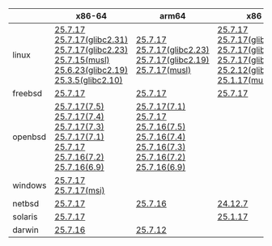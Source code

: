 ||x86-64|arm64|x86|ppc64le|armv7|armel|
| --- | --- | --- | --- | --- | --- | --- |
|linux|[25.7.17](https://github.com/roswell/sbcl_head/releases/download/25.7.17/sbcl-25.7.17-x86-64-linux-binary.tar.bz2)<br />[25.7.17(glibc2.31)](https://github.com/roswell/sbcl_head/releases/download/25.7.17/sbcl-25.7.17-x86-64-linux-glibc2.31-binary.tar.bz2)<br />[25.7.17(glibc2.23)](https://github.com/roswell/sbcl_head/releases/download/25.7.17/sbcl-25.7.17-x86-64-linux-glibc2.23-binary.tar.bz2)<br />[25.7.15(musl)](https://github.com/roswell/sbcl_head/releases/download/25.7.15/sbcl-25.7.15-x86-64-linux-musl-binary.tar.bz2)<br />[25.6.23(glibc2.19)](https://github.com/roswell/sbcl_head/releases/download/25.6.23/sbcl-25.6.23-x86-64-linux-glibc2.19-binary.tar.bz2)<br />[25.3.5(glibc2.10)](https://github.com/roswell/sbcl_head/releases/download/25.3.5/sbcl-25.3.5-x86-64-linux-glibc2.10-binary.tar.bz2)<br />|[25.7.17](https://github.com/roswell/sbcl_head/releases/download/25.7.17/sbcl-25.7.17-arm64-linux-binary.tar.bz2)<br />[25.7.17(glibc2.23)](https://github.com/roswell/sbcl_head/releases/download/25.7.17/sbcl-25.7.17-arm64-linux-glibc2.23-binary.tar.bz2)<br />[25.7.17(glibc2.19)](https://github.com/roswell/sbcl_head/releases/download/25.7.17/sbcl-25.7.17-arm64-linux-glibc2.19-binary.tar.bz2)<br />[25.7.17(musl)](https://github.com/roswell/sbcl_head/releases/download/25.7.17/sbcl-25.7.17-arm64-linux-musl-binary.tar.bz2)<br />|[25.7.17](https://github.com/roswell/sbcl_head/releases/download/25.7.17/sbcl-25.7.17-x86-linux-binary.tar.bz2)<br />[25.7.17(glibc2.31)](https://github.com/roswell/sbcl_head/releases/download/25.7.17/sbcl-25.7.17-x86-linux-glibc2.31-binary.tar.bz2)<br />[25.7.17(glibc2.23)](https://github.com/roswell/sbcl_head/releases/download/25.7.17/sbcl-25.7.17-x86-linux-glibc2.23-binary.tar.bz2)<br />[25.7.17(glibc2.19)](https://github.com/roswell/sbcl_head/releases/download/25.7.17/sbcl-25.7.17-x86-linux-glibc2.19-binary.tar.bz2)<br />[25.2.12(glibc2.10)](https://github.com/roswell/sbcl_head/releases/download/25.2.12/sbcl-25.2.12-x86-linux-glibc2.10-binary.tar.bz2)<br />[25.1.17(musl)](https://github.com/roswell/sbcl_head/releases/download/25.1.17/sbcl-25.1.17-x86-linux-musl-binary.tar.bz2)<br />|[25.7.17(glibc2.23)](https://github.com/roswell/sbcl_head/releases/download/25.7.17/sbcl-25.7.17-ppc64le-linux-glibc2.23-binary.tar.bz2)<br />[25.7.17(glibc2.19)](https://github.com/roswell/sbcl_head/releases/download/25.7.17/sbcl-25.7.17-ppc64le-linux-glibc2.19-binary.tar.bz2)<br />[25.7.16](https://github.com/roswell/sbcl_head/releases/download/25.7.16/sbcl-25.7.16-ppc64le-linux-binary.tar.bz2)<br />|[25.7.16](https://github.com/roswell/sbcl_head/releases/download/25.7.16/sbcl-25.7.16-armv7-linux-binary.tar.bz2)<br />|[25.1.17](https://github.com/roswell/sbcl_head/releases/download/25.1.17/sbcl-25.1.17-armel-linux-binary.tar.bz2)<br />|
|freebsd|[25.7.17](https://github.com/roswell/sbcl_head/releases/download/25.7.17/sbcl-25.7.17-x86-64-freebsd-binary.tar.bz2)<br />|[25.7.17](https://github.com/roswell/sbcl_head/releases/download/25.7.17/sbcl-25.7.17-arm64-freebsd-binary.tar.bz2)<br />|[25.7.17](https://github.com/roswell/sbcl_head/releases/download/25.7.17/sbcl-25.7.17-x86-freebsd-binary.tar.bz2)<br />||||
|openbsd|[25.7.17(7.5)](https://github.com/roswell/sbcl_head/releases/download/25.7.17/sbcl-25.7.17-x86-64-openbsd-7.5-binary.tar.bz2)<br />[25.7.17(7.4)](https://github.com/roswell/sbcl_head/releases/download/25.7.17/sbcl-25.7.17-x86-64-openbsd-7.4-binary.tar.bz2)<br />[25.7.17(7.3)](https://github.com/roswell/sbcl_head/releases/download/25.7.17/sbcl-25.7.17-x86-64-openbsd-7.3-binary.tar.bz2)<br />[25.7.17(7.1)](https://github.com/roswell/sbcl_head/releases/download/25.7.17/sbcl-25.7.17-x86-64-openbsd-7.1-binary.tar.bz2)<br />[25.7.17](https://github.com/roswell/sbcl_head/releases/download/25.7.17/sbcl-25.7.17-x86-64-openbsd-binary.tar.bz2)<br />[25.7.16(7.2)](https://github.com/roswell/sbcl_head/releases/download/25.7.16/sbcl-25.7.16-x86-64-openbsd-7.2-binary.tar.bz2)<br />[25.7.16(6.9)](https://github.com/roswell/sbcl_head/releases/download/25.7.16/sbcl-25.7.16-x86-64-openbsd-6.9-binary.tar.bz2)<br />|[25.7.17(7.1)](https://github.com/roswell/sbcl_head/releases/download/25.7.17/sbcl-25.7.17-arm64-openbsd-7.1-binary.tar.bz2)<br />[25.7.17](https://github.com/roswell/sbcl_head/releases/download/25.7.17/sbcl-25.7.17-arm64-openbsd-binary.tar.bz2)<br />[25.7.16(7.5)](https://github.com/roswell/sbcl_head/releases/download/25.7.16/sbcl-25.7.16-arm64-openbsd-7.5-binary.tar.bz2)<br />[25.7.16(7.4)](https://github.com/roswell/sbcl_head/releases/download/25.7.16/sbcl-25.7.16-arm64-openbsd-7.4-binary.tar.bz2)<br />[25.7.16(7.3)](https://github.com/roswell/sbcl_head/releases/download/25.7.16/sbcl-25.7.16-arm64-openbsd-7.3-binary.tar.bz2)<br />[25.7.16(7.2)](https://github.com/roswell/sbcl_head/releases/download/25.7.16/sbcl-25.7.16-arm64-openbsd-7.2-binary.tar.bz2)<br />[25.7.16(6.9)](https://github.com/roswell/sbcl_head/releases/download/25.7.16/sbcl-25.7.16-arm64-openbsd-6.9-binary.tar.bz2)<br />|||||
|windows|[25.7.17](https://github.com/roswell/sbcl_head/releases/download/25.7.17/sbcl-25.7.17-x86-64-windows-binary.tar.bz2)<br />[25.7.17(msi)](https://github.com/roswell/sbcl_head/releases/download/25.7.17/sbcl-25.7.17-x86-64-windows-binary.msi)<br />||||||
|netbsd|[25.7.17](https://github.com/roswell/sbcl_head/releases/download/25.7.17/sbcl-25.7.17-x86-64-netbsd-binary.tar.bz2)<br />|[25.7.16](https://github.com/roswell/sbcl_head/releases/download/25.7.16/sbcl-25.7.16-arm64-netbsd-binary.tar.bz2)<br />|[24.12.7](https://github.com/roswell/sbcl_head/releases/download/24.12.7/sbcl-24.12.7-x86-netbsd-binary.tar.bz2)<br />||||
|solaris|[25.7.17](https://github.com/roswell/sbcl_head/releases/download/25.7.17/sbcl-25.7.17-x86-64-solaris-binary.tar.bz2)<br />||[25.1.17](https://github.com/roswell/sbcl_head/releases/download/25.1.17/sbcl-25.1.17-x86-solaris-binary.tar.bz2)<br />||||
|darwin|[25.7.16](https://github.com/roswell/sbcl_head/releases/download/25.7.16/sbcl-25.7.16-x86-64-darwin-binary.tar.bz2)<br />|[25.7.12](https://github.com/roswell/sbcl_head/releases/download/25.7.12/sbcl-25.7.12-arm64-darwin-binary.tar.bz2)<br />|||||
